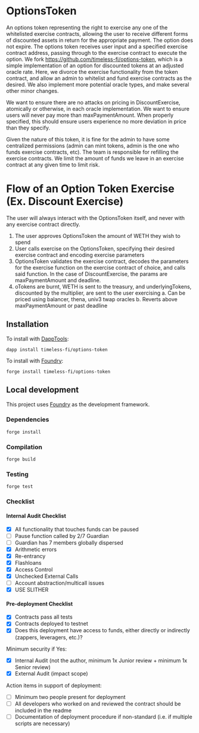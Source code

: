 # OptionsToken

An options token representing the right to exercise any one of the whitelisted exercise contracts, allowing the user to receive different forms of discounted assets in return for the appropriate payment. The option does not expire. The options token receives user input and a specified exercise contract address, passing through to the exercise contract to execute the option. We fork https://github.com/timeless-fi/options-token, which is a simple implementation of an option for discounted tokens at an adjusted oracle rate. Here, we divorce the exercise functionality from the token contract, and allow an admin to whitelist and fund exercise contracts as the desired. We also implement more potential oracle types, and make several other minor changes.

We want to ensure there are no attacks on pricing in DiscountExercise, atomically or otherwise, in each oracle implementation.  We want to ensure users will never pay more than maxPaymentAmount. When properly specified, this should ensure users experience no more deviation in price than they specify.

Given the nature of this token, it is fine for the admin to have some centralized permissions (admin can mint tokens, admin is the one who funds exercise contracts, etc).  The team is responsible for refilling the exercise contracts. We limit the amount of funds we leave in an exercise contract at any given time to limit risk.  

# Flow of an Option Token Exercise (Ex. Discount Exercise)

The user will always interact with the OptionsToken itself, and never with any exercise contract directly.

1. The user approves OptionsToken the amount of WETH they wish to spend
2. User calls exercise on the OptionsToken, specifying their desired exercise contract and encoding exercise parameters
3. OptionsToken validates the exercise contract, decodes the parameters for the exercise function on the exercise contract of choice, and calls said function. In the case of DiscountExercise, the params are maxPaymentAmount and deadline.
4. oTokens are burnt, WETH is sent to the treasury, and underlyingTokens, discounted by the multiplier, are sent to the user exercising
    a. Can be priced using balancer, thena, univ3 twap oracles
    b. Reverts above maxPaymentAmount or past deadline


## Installation

To install with [DappTools](https://github.com/dapphub/dapptools):

```
dapp install timeless-fi/options-token
```

To install with [Foundry](https://github.com/gakonst/foundry):

```
forge install timeless-fi/options-token
```

## Local development

This project uses [Foundry](https://github.com/gakonst/foundry) as the development framework.

### Dependencies

```
forge install
```

### Compilation

```
forge build
```

### Testing

```
forge test
```

### Checklist

#### Internal Audit Checklist

- [x]  All functionality that touches funds can be paused
- [ ]  Pause function called by 2/7 Guardian
- [ ]  Guardian has 7 members globally dispersed
- [x]  Arithmetic errors
- [x]  Re-entrancy
- [x]  Flashloans
- [x]  Access Control
- [x]  Unchecked External Calls
- [ ]  Account abstraction/multicall issues
- [x]  USE SLITHER

#### Pre-deployment Checklist

- [x]  Contracts pass all tests
- [x]  Contracts deployed to testnet
- [x]  Does this deployment have access to funds, either directly or indirectly (zappers, leveragers, etc.)?

Minimum security if Yes:

- [x]  Internal Audit (not the author, minimum 1x Junior review + minimum 1x Senior review)
- [x]  External Audit (impact scope)

Action items in support of deployment:

- [ ]  Minimum two people present for deployment
- [ ]  All developers who worked on and reviewed the contract should be included in the readme
- [ ]  Documentation of deployment procedure if non-standard (i.e. if multiple scripts are necessary)